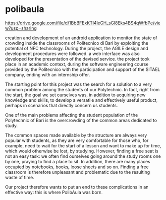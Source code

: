 # polibaula
https://drive.google.com/file/d/1BbBFExKTI4leGH_sGl8Eks4BS4qWfbPe/view?usp=sharing

creation and development of an android application to monitor the state of crowding inside the classrooms of Politecnico di Bari by exploiting the potential of NFC technology. 
During the project, the AGILE design and development procedures were followed. a web interface was also developed for the presentation of the devised service. 
the project took place in an academic context, during the software engineering course provided by the Politecnico with the participation and support of the SITAEL company, ending with an internship offer.


The starting point for this project was the search for a solution to a very common problem among the students of our Polytechnic. In fact, right from the start, the goal we set ourselves was, in addition to acquiring new knowledge and skills, to develop a versatile and effectively useful product, perhaps in scenarios that directly concern us students.

One of the main problems affecting the student population of the Polytechnic of Bari is the overcrowding of the common areas dedicated to study.

The common spaces made available by the structure are always very popular with students, as they are very comfortable for those who, for example, need to wait for the start of a lesson and want to make up for time, which would otherwise be lost, by studying.
However, finding a free seat is not an easy task: we often find ourselves going around the study rooms one by one, praying to find a place to sit.
In addition, there are many places occupied by notebooks, books, loose sheets and so on. Finding a free classroom is therefore unpleasant and problematic due to the resulting waste of time.

Our project therefore wants to put an end to these complications in an effective way: this is where PolibAula was born.
